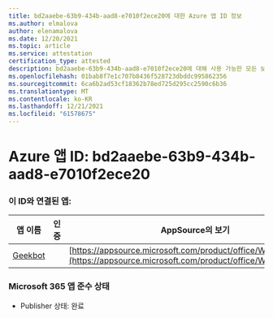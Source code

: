 ```yaml
---
title: bd2aaebe-63b9-434b-aad8-e7010f2ece20에 대한 Azure 앱 ID 정보
ms.author: elmalova
author: elenamalova
ms.date: 12/20/2021
ms.topic: article
ms.service: attestation
certification_type: attested
description: bd2aaebe-63b9-434b-aad8-e7010f2ece20에 대해 사용 가능한 모든 보안 및 규정 준수 정보입니다.
ms.openlocfilehash: 01bab8f7e1c707b8436f528723dbddc995862356
ms.sourcegitcommit: 6ca6b2ad53cf18362b78ed725d295cc2590c6b36
ms.translationtype: MT
ms.contentlocale: ko-KR
ms.lasthandoff: 12/21/2021
ms.locfileid: "61578675"
---
```

# <a name="azure-app-id-bd2aaebe-63b9-434b-aad8-e7010f2ece20"></a>Azure 앱 ID: bd2aaebe-63b9-434b-aad8-e7010f2ece20


### <a name="apps-associated-with-this-id"></a>이 ID와 연결된 앱:
| **앱 이름** | **인증** | **AppSource의 보기** |
|--------------|---------------|-----------------------|
| [Geekbot](https://docs.microsoft.com/microsoft-365-app-certification/forward/WA200003224) |  | [https://appsource.microsoft.com/product/office/WA200003224](https://appsource.microsoft.com/product/office/WA200003224) |

### <a name="microsoft-365-app-compliance-status"></a>Microsoft 365 앱 준수 상태
- Publisher 상태: 완료
